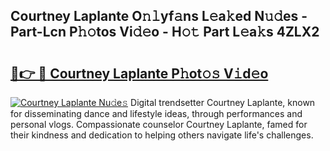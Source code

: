 ## Courtney Laplante O𝚗𝚕yf𝚊ns L𝚎a𝚔ed N𝚞𝚍es - Part-Lcn P𝚑𝚘tos Vi𝚍𝚎o - H𝚘𝚝 Part L𝚎a𝚔s 4ZLX2

# <h2><a href="http://kf25sv.oniu.top/?m=Courtney+Laplante">🔗👉 🔴 Courtney Laplante P𝚑ot𝚘𝚜 V𝚒d𝚎o</a></h2>

[![Courtney Laplante Nu𝚍e𝚜](https://i.imgur.com/0qMVB7G.gif)](http://kf25sv.oniu.top/?m=Courtney+Laplante)
Digital trendsetter Courtney Laplante, known for disseminating dance and lifestyle ideas, through performances and personal vlogs. Compassionate counselor Courtney Laplante, famed for their kindness and dedication to helping others navigate life's challenges.  
